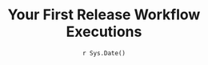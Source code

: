 ---
title : "Your First Release Workflow Executions"
date : "`r Sys.Date()`"
weight : 16
chapter : false
pre : " <b> 16. </b> "
---